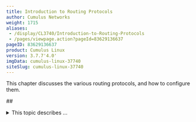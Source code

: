 ```yaml
---
title: Introduction to Routing Protocols
author: Cumulus Networks
weight: 1715
aliases:
 - /display/CL3740/Introduction-to-Routing-Protocols
 - /pages/viewpage.action?pageId=83629136637
pageID: 83629136637
product: Cumulus Linux
version: 3.7.7'4.0'
imgData: cumulus-linux-37740
siteSlug: cumulus-linux-37740
---
```

This chapter discusses the various routing protocols, and how to
configure them.

##<details>

A <span style="color: #333333;"> </span>R *routing Pprotocols</*
<span>

A *routing protocol* style="color: #333333;"> dynamically computes reachability between 
various
 end points. This enables communication to work around link and 
node
 failures, and additions and withdrawals of various addresses.
</span>

*IP routing protocols* are typically distributed; that is, an instance
 of the 
routing protocol runs on each of the routers in a network.

{{%notice note%}}

Cumulus Linux does **not** support running multiple instances of the
same protocol on a router.

{{%/notice%}}

*Distributed routing protocols* compute reachability between end points
by disseminating relevant information and running a routing algorithm on
this information to to
determine the routes to each end station. To scale
 the amount of 
information that needs to be exchanged, routes are
 computed on address 
prefixes rather than on every end point address.

<span style="color: #36424a;"> Contents </span>

<summary>This topic describes ... </summary>

## <span>Configure Routing Protocols</span>

A routing protocol needs to know three pieces of information, at a
minimum:

  - Who am I (my identity)

  - To whomWhere to disseminate information

  - What to disseminate

Most routing protocols use the concept of a router ID to identify a
node. Different routing protocols answer the last two questions
differently.

The way they answer these questions affects the network design and
thereby configuration. For example, in a link-state protocol such as
OSPF (see [Open Shortest Path First (OSPF)
Protocol](/version/cumulus-linux-37740/Layer-3/Open-Shortest-Path-First---OSPF))
or IS-IS, complete local information (links and attached address
prefixes) about a node is disseminated to every other node in the
network. Since the state that a node has to keep grows rapidly in such a
case, link-state protocols typically limit the number of nodes that
communicate this way. They allow for bigger networks to be built by
breaking up a network into a set of smaller subnetworks (which are
called areas or levels), and by advertising summarized information about
an area to other areas.

Besides the two critical pieces of information mentioned above,
protocols have other parameters that can be configured. These are
usually specific to each protocol.

## <span>Protocol Tuning</span>

Most protocols provide certain tunable parameters that are specific to
convergence during changes.

Wikipedia defines
[convergence](http://en.wikipedia.org/wiki/Convergence_%28routing%29) as
the “state of a set of routers that have the same topological
information about the network in which they operate”.” It is imperative
that the routers in a network have the same topological state for the
proper functioning of a network. Without this, traffic can be
 blackholed, 
and thus notunable to reach its destination. It is normal for
 different routers 
to have differing topological states during changes,
 but this difference 
should vanish as the routers exchange information
 about the change and 
recompute the forwarding paths. Different protocols
 converge at 
different speeds in the presence of changes.

A key factor that governs how quickly a routing protocol converges is
the time it takes to detect the change. For example, how quickly can a
routing protocol be expected to act when there is a link failure.
Routing protocols classify changes into two kinds: hard changes such as
link failures, and soft changes such as a peer dying silently. They’ are
classified differently because protocols provide different mechanisms
for dealing with these failures.

It is important to configure the protocols to be notified immediately on
link changes. This is also true when a node goes down, causing all of
its links to go down.

Even if a link doesn’ not fail, a routing peer can crash. This causes that
router to usually delete the routes it has computed or worse, it makes
 that 
router impervious to changes in the network, causing it to go out
 of 
sync with the other routers in the network because it no longer
 shares 
the same topological information as its peers.

The most common way to detect a protocol peer dying is to detect the
absence of a heartbeat. All routing protocols send a heartbeat (or
“*hello”*) packet periodically. When a node does not see a consecutive
 set 
of these hello packets from a peer, it declares its peer dead and
informs other routers in the network about this. The period of each
heartbeat and the number of heartbeats that need to be missed before a
peer is declared dead are two popular configurable parameters.

If you configure these timers very low, the network can quickly descend
into instability under stressful conditions when a router is not able to
keep sending the heartbeats quickly as it is busy computing routing
state; or the traffic is so much that the hellos get lost. Alternately,
configuring thise timers to very high values also causes blackholing of
communication because it takes much longer to detect peer failures.
Usually, the default values initialized within each protocol are good
enough for most networks. Cumulus Networks recommends you do not adjust
these settings.

<article id="html-search-results" class="ht-content" style="display: none;">

</article>

<footer id="ht-footer">

</footer>

</details>
<!--stackedit_data:
eyJoaXN0b3J5IjpbLTExOTE4NTM1NDldfQ==
-->